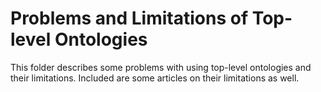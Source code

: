 # Problems and Limitations of Top-level Ontologies

This folder describes some problems with using top-level ontologies and their limitations. Included are some articles on their limitations as well. 
